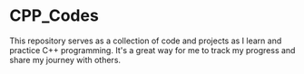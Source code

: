 # CPP_Codes


This repository serves as a collection of code and projects as I learn and practice C++ programming. It's a great way for me to track my progress and share my journey with others.
